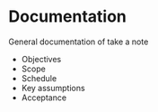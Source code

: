 # Documentation

General documentation of take a note

* Objectives
* Scope
* Schedule
* Key assumptions
* Acceptance
